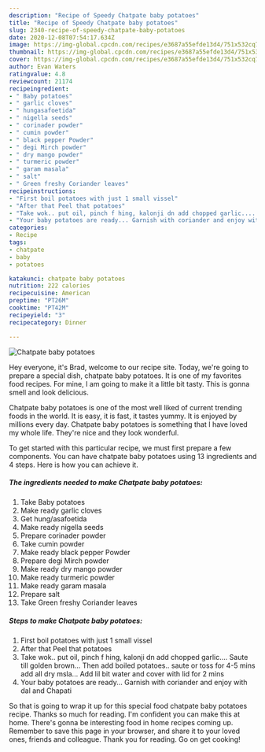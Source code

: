```yaml
---
description: "Recipe of Speedy Chatpate baby potatoes"
title: "Recipe of Speedy Chatpate baby potatoes"
slug: 2340-recipe-of-speedy-chatpate-baby-potatoes
date: 2020-12-08T07:54:17.634Z
image: https://img-global.cpcdn.com/recipes/e3687a55efde13d4/751x532cq70/chatpate-baby-potatoes-recipe-main-photo.jpg
thumbnail: https://img-global.cpcdn.com/recipes/e3687a55efde13d4/751x532cq70/chatpate-baby-potatoes-recipe-main-photo.jpg
cover: https://img-global.cpcdn.com/recipes/e3687a55efde13d4/751x532cq70/chatpate-baby-potatoes-recipe-main-photo.jpg
author: Evan Waters
ratingvalue: 4.8
reviewcount: 21174
recipeingredient:
- " Baby potatoes"
- " garlic cloves"
- " hungasafoetida"
- " nigella seeds"
- " corinader powder"
- " cumin powder"
- " black pepper Powder"
- " degi Mirch powder"
- " dry mango powder"
- " turmeric powder"
- " garam masala"
- " salt"
- " Green freshy Coriander leaves"
recipeinstructions:
- "First boil potatoes with just 1 small vissel"
- "After that Peel that potatoes"
- "Take wok.. put oil, pinch f hing, kalonji dn add chopped garlic.... Saute till golden brown... Then add boiled potatoes.. saute or toss for 4-5 mins add all dry msla... Add lil bit water and cover with lid for 2 mins"
- "Your baby potatoes are ready... Garnish with coriander and enjoy with dal and Chapati"
categories:
- Recipe
tags:
- chatpate
- baby
- potatoes

katakunci: chatpate baby potatoes 
nutrition: 222 calories
recipecuisine: American
preptime: "PT26M"
cooktime: "PT42M"
recipeyield: "3"
recipecategory: Dinner

---
```



![Chatpate baby potatoes](https://img-global.cpcdn.com/recipes/e3687a55efde13d4/751x532cq70/chatpate-baby-potatoes-recipe-main-photo.jpg)

Hey everyone, it's Brad, welcome to our recipe site. Today, we're going to prepare a special dish, chatpate baby potatoes. It is one of my favorites food recipes. For mine, I am going to make it a little bit tasty. This is gonna smell and look delicious.

Chatpate baby potatoes is one of the most well liked of current trending foods in the world. It is easy, it is fast, it tastes yummy. It is enjoyed by millions every day. Chatpate baby potatoes is something that I have loved my whole life. They're nice and they look wonderful.




To get started with this particular recipe, we must first prepare a few components. You can have chatpate baby potatoes using 13 ingredients and 4 steps. Here is how you can achieve it.

<!--inarticleads1-->

##### The ingredients needed to make Chatpate baby potatoes:

1. Take  Baby potatoes
1. Make ready  garlic cloves
1. Get  hung/asafoetida
1. Make ready  nigella seeds
1. Prepare  corinader powder
1. Take  cumin powder
1. Make ready  black pepper Powder
1. Prepare  degi Mirch powder
1. Make ready  dry mango powder
1. Make ready  turmeric powder
1. Make ready  garam masala
1. Prepare  salt
1. Take  Green freshy Coriander leaves




<!--inarticleads2-->

##### Steps to make Chatpate baby potatoes:

1. First boil potatoes with just 1 small vissel
1. After that Peel that potatoes
1. Take wok.. put oil, pinch f hing, kalonji dn add chopped garlic.... Saute till golden brown... Then add boiled potatoes.. saute or toss for 4-5 mins add all dry msla... Add lil bit water and cover with lid for 2 mins
1. Your baby potatoes are ready... Garnish with coriander and enjoy with dal and Chapati




So that is going to wrap it up for this special food chatpate baby potatoes recipe. Thanks so much for reading. I'm confident you can make this at home. There's gonna be interesting food in home recipes coming up. Remember to save this page in your browser, and share it to your loved ones, friends and colleague. Thank you for reading. Go on get cooking!

